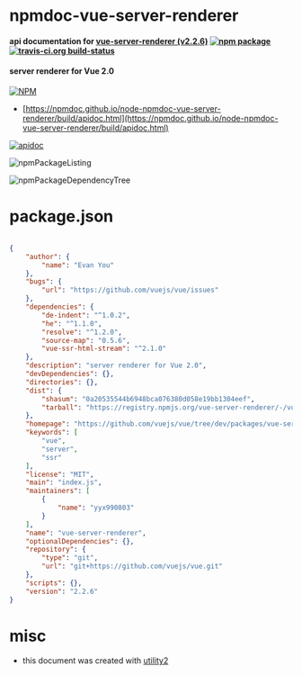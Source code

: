 # npmdoc-vue-server-renderer

#### api documentation for  [vue-server-renderer (v2.2.6)](https://github.com/vuejs/vue/tree/dev/packages/vue-server-renderer#readme)  [![npm package](https://img.shields.io/npm/v/npmdoc-vue-server-renderer.svg?style=flat-square)](https://www.npmjs.org/package/npmdoc-vue-server-renderer) [![travis-ci.org build-status](https://api.travis-ci.org/npmdoc/node-npmdoc-vue-server-renderer.svg)](https://travis-ci.org/npmdoc/node-npmdoc-vue-server-renderer)

#### server renderer for Vue 2.0

[![NPM](https://nodei.co/npm/vue-server-renderer.png?downloads=true&downloadRank=true&stars=true)](https://www.npmjs.com/package/vue-server-renderer)

- [https://npmdoc.github.io/node-npmdoc-vue-server-renderer/build/apidoc.html](https://npmdoc.github.io/node-npmdoc-vue-server-renderer/build/apidoc.html)

[![apidoc](https://npmdoc.github.io/node-npmdoc-vue-server-renderer/build/screenCapture.buildCi.browser.%252Ftmp%252Fbuild%252Fapidoc.html.png)](https://npmdoc.github.io/node-npmdoc-vue-server-renderer/build/apidoc.html)

![npmPackageListing](https://npmdoc.github.io/node-npmdoc-vue-server-renderer/build/screenCapture.npmPackageListing.svg)

![npmPackageDependencyTree](https://npmdoc.github.io/node-npmdoc-vue-server-renderer/build/screenCapture.npmPackageDependencyTree.svg)



# package.json

```json

{
    "author": {
        "name": "Evan You"
    },
    "bugs": {
        "url": "https://github.com/vuejs/vue/issues"
    },
    "dependencies": {
        "de-indent": "^1.0.2",
        "he": "^1.1.0",
        "resolve": "^1.2.0",
        "source-map": "0.5.6",
        "vue-ssr-html-stream": "^2.1.0"
    },
    "description": "server renderer for Vue 2.0",
    "devDependencies": {},
    "directories": {},
    "dist": {
        "shasum": "0a20535544b6948bca076380d058e19bb1304eef",
        "tarball": "https://registry.npmjs.org/vue-server-renderer/-/vue-server-renderer-2.2.6.tgz"
    },
    "homepage": "https://github.com/vuejs/vue/tree/dev/packages/vue-server-renderer#readme",
    "keywords": [
        "vue",
        "server",
        "ssr"
    ],
    "license": "MIT",
    "main": "index.js",
    "maintainers": [
        {
            "name": "yyx990803"
        }
    ],
    "name": "vue-server-renderer",
    "optionalDependencies": {},
    "repository": {
        "type": "git",
        "url": "git+https://github.com/vuejs/vue.git"
    },
    "scripts": {},
    "version": "2.2.6"
}
```



# misc
- this document was created with [utility2](https://github.com/kaizhu256/node-utility2)
